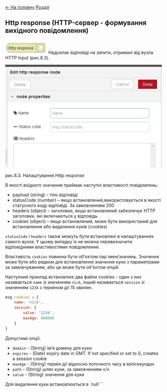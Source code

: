 [<- На головну](../)  [Розділ](README.md)

## Http response (HTTP-сервер - формування вихідного повідомлення)

![img](media/http_response.png) Надсилає відповіді на запити, отримані від вузла HTTP Input (рис.8.3). 

![img](media/8_3.png)

рис.8.3. Налаштування Http response

В якості вхідного значення приймає наступні властивості повідомлень:

- payload (string) – тіло     відповіді 
- statusCode (number)     – якщо встановлений,використовується в якості статусного коду відповіді.     За замовченням 200
- headers (object) – заголовки,     якщо встановлений забезпечує HTTP заголовки, які     включаються у відповідь  
- cookies (object) – якщо     встановлений, може бути використаний для встановлення або видалення куків     (cookies)

`statusCode` і `headers` також можуть бути встановлені в налаштуваннях самого вузла. У цьому випадку їх не можна перевизначити відповідними властивостями повідомлення.

Властивість `cookies` повинна бути об'єктом пар імен/значень. Значення може бути або рядком для встановлення значення куки з параметрами за замовчуванням, або це може бути об'єктом опцій.

Наступний приклад встановлює два файли cookies - один з них називається `name` зі значенням `nick`, інший називається `session` зі значенням `1234` з терміном дії 15 хвилин.

```javascript
msg.cookies = {
    name: 'nick',
    session: {
        value: '1234',
        maxAge: 900000
    }
}
```

Допустимі опції:

- `domain` - (String) ім’я домену     для куки 
- `expires` - (Date)  expiry date in GMT. If not specified or     set to 0, creates a session cookie
- `maxAge` - (String) термін дії відносно поточного часу в мілісекундах
- `path` - (String) шлях куки,     за замовченням «/»
- `value` - (String) значення для     куки 

Для видалення куки встановлюється в `null```